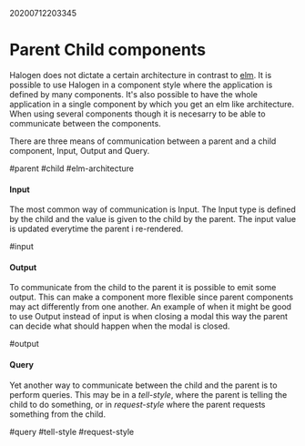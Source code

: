 20200712203345
# Parent Child components
Halogen does not dictate a certain architecture in contrast to [elm](20200705164508). It is possible to use Halogen in a component style where the application is defined by many components. It's also possible to have the whole application in a single component by which you get an elm like architecture. When using several components though it is necesarry to be able to communicate between the components.

There are three means of communication between a parent and a child component, Input, Output and Query.

#parent #child #elm-architecture

#### Input
The most common way of communication is Input. The Input type is defined by the child and the value is given to the child by the parent. The input value is updated everytime the parent i re-rendered.

#input

#### Output
To communicate from the child to the parent it is possible to emit some output. This can make a component more flexible since parent components may act differently from one another. An example of when it might be good to use Output instead of input is when closing a modal this way the parent can decide what should happen when the modal is closed.

#output

#### Query
Yet another way to communicate between the child and the parent is to perform queries. This may be in a _tell-style_, where the parent is telling the child to do something, or in _request-style_ where the parent requests something from the child.

#query #tell-style #request-style